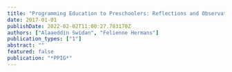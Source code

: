 ```yaml
---
title: "Programming Education to Preschoolers: Reflections and Observations from a Field Study."
date: 2017-01-01
publishDate: 2022-02-02T11:00:27.783170Z
authors: ["Alaaeddin Swidan", "Felienne Hermans"]
publication_types: ["1"]
abstract: ""
featured: false
publication: "*PPIG*"
---
```


